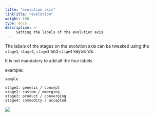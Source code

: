 ```yaml
---
title: "evolution axis"
linkTitle: "evolution"
weight: 100
type: docs
description: >-
     Setting the labels of the evolution axis
---
```


The labels of the stages on the evolution axis can be tweaked using the `stage1`, `stage2`, `stage3` and `stage4` keywords.

It is not mandatory to add all the four labels.

exemple:

```
sample

stage1: genesis / concept
stage2: custom / emerging
stage3: product / converging
stage4: commodity / accepted
```

![](/wardleyToGo/images/evolutionlabels.svg)
